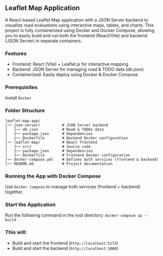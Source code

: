 ## Leaflet Map Application
A React-based Leaflet Map application with a JSON Server backend to visualize road evaluations using interactive maps, tables, and charts.
This project is fully containerized using Docker and Docker Compose, allowing you to easily build and run both the frontend (React/Vite) and backend (JSON Server) in separate containers.

### Features
- Frontend: React (Vite) + Leaflet.js for interactive mapping
- Backend: JSON Server for managing road & TODO data (db.json)
- Containerized: Easily deploy using Docker & Docker Compose

### Prerequisites
Install `Docker`

### Folder Structure

```
leaflet-map-app/
│── json-server/          # JSON Server backend
│   ├── db.json           # Road & TODOs data
│   ├── package.json      # Dependencies
│   ├── Dockerfile        # Backend Docker configuration
│── leaflet-map/          # React frontend
│   ├── src/              # Source code
│   ├── package.json      # Dependencies
│   ├── Dockerfile        # Frontend Docker configuration
│── docker-compose.yml    # Defines both services (frontend & backend)
│── README.md             # Project documentation
```
### Running the App with Docker Compose
Use `Docker Compose` to manage both services (frontend + backend) together.

### Start the Application
Run the following command in the root directory:
`docker-compose up --build`

### This will:
- Build and start the frontend (`http://localhost:5173`)
- Build and start the backend (`http://localhost:3000`)
